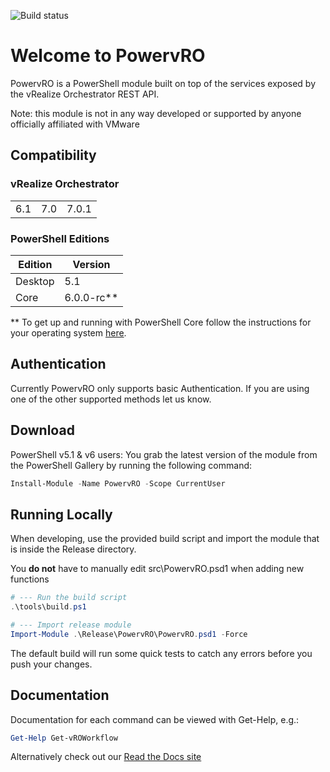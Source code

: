 ![Build status](https://jakkulabs.visualstudio.com/_apis/public/build/definitions/b9938934-bc30-4bf9-8ee8-91138dde4db8/2/badge)

# Welcome to PowervRO
PowervRO is a PowerShell module built on top of the services exposed by the vRealize Orchestrator REST API.

Note: this module is not in any way developed or supported by anyone officially affiliated with VMware

## Compatibility

### vRealize Orchestrator

||||
| --- | --- | --- |
|6.1|7.0|7.0.1|

### PowerShell Editions

|Edition|Version|
| --- | --- |
|Desktop|5.1|
|Core|6.0.0-rc**|

** To get up and running with PowerShell Core follow the instructions for your operating system [here](https://github.com/PowerShell/PowerShell/blob/master/README.md#get-powershell).

## Authentication

Currently PowervRO only supports basic Authentication. If you are using one of the other supported methods let us know.

## Download

PowerShell v5.1 & v6 users: You grab the latest version of the module from the PowerShell Gallery by running the following command:

```PowerShell
Install-Module -Name PowervRO -Scope CurrentUser
```

## Running Locally
When developing, use the provided build script and import the module that is inside the Release directory. 

You **do not** have to manually edit src\PowervRO.psd1 when adding new functions

```PowerShell
# --- Run the build script
.\tools\build.ps1

# --- Import release module
Import-Module .\Release\PowervRO\PowervRO.psd1 -Force
```
The default build will run some quick tests to catch any errors before you push your changes.
## Documentation

Documentation for each command can be viewed with Get-Help, e.g.:

```PowerShell
Get-Help Get-vROWorkflow
```

Alternatively check out our [Read the Docs site](http://powervro.readthedocs.org/en/latest/ "Title")
